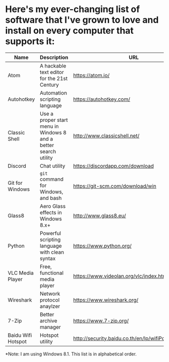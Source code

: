 # Here's my ever-changing list of software that I've grown to love and install on every computer that supports it:

| Name               | Description                                                      | URL                                     |
|--------------------|------------------------------------------------------------------|-----------------------------------------|
| Atom               | A hackable text editor for the 21st Century                      | https://atom.io/                        |
| Autohotkey         | Automation scripting language                                    | https://autohotkey.com/                 |
| Classic Shell      | Use a proper start menu in Windows 8 and a better search utility | http://www.classicshell.net/            |
| Discord            | Chat utility                                                     | https://discordapp.com/download         |
| Git for Windows    | `git` command for Windows, and bash                              | https://git-scm.com/download/win        |
| Glass8             | Aero Glass effects in Windows 8.x+                               | http://www.glass8.eu/                   |
| Python             | Powerful scripting language with clean syntax                    | https://www.python.org/                 |
| VLC Media Player   | Free, functional media player                                    | https://www.videolan.org/vlc/index.html |
| Wireshark          | Network protocol anaylzer                                        | https://www.wireshark.org/              |
| 7-Zip              | Better archive manager                                           | https://www.7-zip.org/                  |
| Baidu Wifi Hotspot | Hotspot utility                                                  | http://security.baidu.co.th/en/lp/wifiPopularize.php |

\*Note: I am using Windows 8.1. This list is in alphabetical order.
